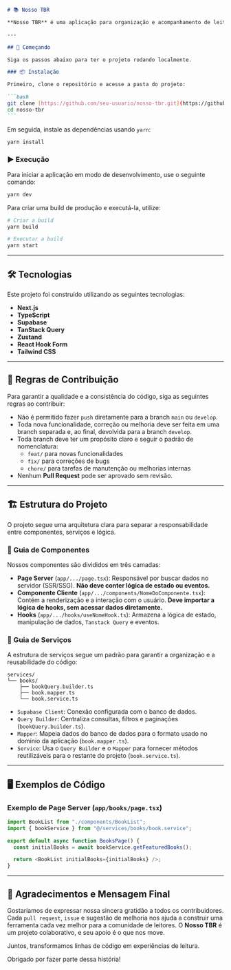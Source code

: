 ````markdown
# 📚 Nosso TBR

**Nosso TBR** é uma aplicação para organização e acompanhamento de leituras, feita para ajudar leitores a gerenciar suas listas de livros, acompanhar o progresso e criar experiências personalizadas.

---

## 🚀 Começando

Siga os passos abaixo para ter o projeto rodando localmente.

### 📦 Instalação

Primeiro, clone o repositório e acesse a pasta do projeto:

```bash
git clone [https://github.com/seu-usuario/nosso-tbr.git](https://github.com/seu-usuario/nosso-tbr.git)
cd nosso-tbr
```
````

Em seguida, instale as dependências usando `yarn`:

```bash
yarn install
```

### ▶️ Execução

Para iniciar a aplicação em modo de desenvolvimento, use o seguinte comando:

```bash
yarn dev
```

Para criar uma build de produção e executá-la, utilize:

```bash
# Criar a build
yarn build

# Executar a build
yarn start
```

---

## 🛠 Tecnologias

Este projeto foi construído utilizando as seguintes tecnologias:

- **Next.js**
- **TypeScript**
- **Supabase**
- **TanStack Query**
- **Zustand**
- **React Hook Form**
- **Tailwind CSS**

---

## 📌 Regras de Contribuição

Para garantir a qualidade e a consistência do código, siga as seguintes regras ao contribuir:

- Não é permitido fazer `push` diretamente para a branch `main` ou `develop`.
- Toda nova funcionalidade, correção ou melhoria deve ser feita em uma branch separada e, ao final, devolvida para a branch `develop`.
- Toda branch deve ter um propósito claro e seguir o padrão de nomenclatura:
  - `feat/` para novas funcionalidades
  - `fix/` para correções de bugs
  - `chore/` para tarefas de manutenção ou melhorias internas
- Nenhum **Pull Request** pode ser aprovado sem revisão.

---

## 🏗 Estrutura do Projeto

O projeto segue uma arquitetura clara para separar a responsabilidade entre componentes, serviços e lógica.

### 📂 Guia de Componentes

Nossos componentes são divididos em três camadas:

- **Page Server** (`app/.../page.tsx`): Responsável por buscar dados no servidor (SSR/SSG). **Não deve conter lógica de estado ou eventos.**
- **Componente Cliente** (`app/.../components/NomeDoComponente.tsx`): Contém a renderização e a interação com o usuário. **Deve importar a lógica de hooks, sem acessar dados diretamente.**
- **Hooks** (`app/.../hooks/useNomeHook.ts`): Armazena a lógica de estado, manipulação de dados, `Tanstack Query` e eventos.

### 📂 Guia de Serviços

A estrutura de serviços segue um padrão para garantir a organização e a reusabilidade do código:

```
services/
└── books/
    ├── bookQuery.builder.ts
    ├── book.mapper.ts
    └── book.service.ts
```

- `Supabase Client`: Conexão configurada com o banco de dados.
- `Query Builder`: Centraliza consultas, filtros e paginações (`bookQuery.builder.ts`).
- `Mapper`: Mapeia dados do banco de dados para o formato usado no domínio da aplicação (`book.mapper.ts`).
- `Service`: Usa o `Query Builder` e o `Mapper` para fornecer métodos reutilizáveis para o restante do projeto (`book.service.ts`).

---

## 🖥 Exemplos de Código

### **Exemplo de Page Server** (`app/books/page.tsx`)

```ts
import BookList from "./components/BookList";
import { bookService } from "@/services/books/book.service";

export default async function BooksPage() {
  const initialBooks = await bookService.getFeaturedBooks();

  return <BookList initialBooks={initialBooks} />;
}
```

---

## 🙏 Agradecimentos e Mensagem Final

Gostaríamos de expressar nossa sincera gratidão a todos os contribuidores. Cada `pull request`, `issue` e sugestão de melhoria nos ajuda a construir uma ferramenta cada vez melhor para a comunidade de leitores. O **Nosso TBR** é um projeto colaborativo, e seu apoio é o que nos move.

Juntos, transformamos linhas de código em experiências de leitura.

Obrigado por fazer parte dessa história!
